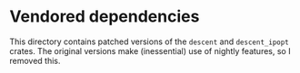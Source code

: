 # Vendored dependencies

This directory contains patched versions of the `descent` and `descent_ipopt` crates.
The original versions make (inessential) use of nightly features, so I removed this.
